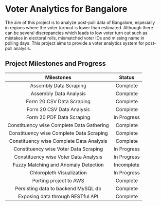 Voter Analytics for Bangalore
=============================

The aim of this project is to analyze post-poll data of Bangalore, especially in regions where the voter turnout is lower than estimated. Although there can be several discrepancies which leads to low voter turn out such as mistakes in electoral rolls, mismatched voter IDs and missing name in polling days. This project aims to provide a voter analytics system for post-poll analysis.

Project Milestones and Progress
-------------------------------

| Milestones                                  | Status          |
| :-----------------------------------------: | :-------------: |
| Assembly Data Scraping                      | Complete        |
| Assembly Data Analysis                      | Complete        |
| Form 20 CSV Data Scraping                   | Complete        |
| Form 20 CSV Data Analysis                   | Complete        |
| Form 20 PDF Data Scraping                   | In Progress     |
| Constituency wise Complete Data Gathering   | Complete        |
| Constituency wise Complete Data Scraping    | Complete        |
| Constituency wise Complete Data Analysis    | Complete        |
| Constituency wise Voter Data Scraping       | In Progress     |
| Constituency wise Voter Data Analysis       | In Progress     |
| Fuzzy Matching and Anomaly Detection        | Incomplete      |
| Chloropleth Visualization                   | In Progress     |
| Porting project to AWS                      | Complete        |
| Persisting data to backend MySQL db         | Complete        |
| Exposing data through RESTful API           | Complete        |
